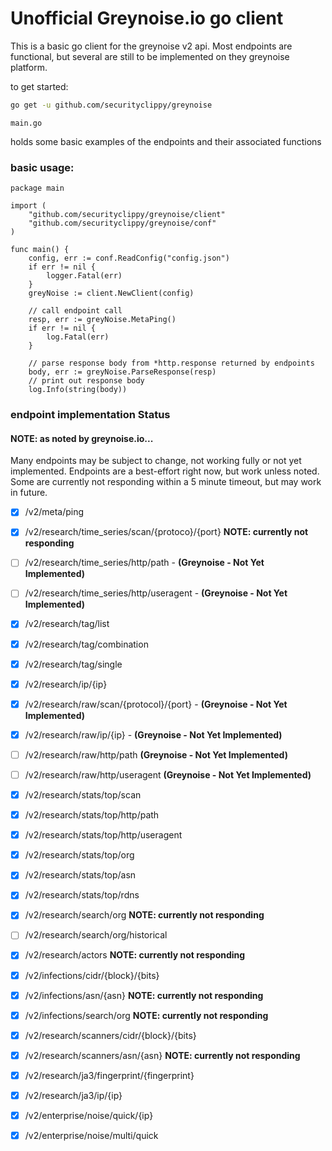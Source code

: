 # Unofficial Greynoise.io go client

This is a basic go client for the greynoise v2 api.  Most endpoints are functional,
but several are still to be implemented on they greynoise platform.

to get started:

```bash
go get -u github.com/securityclippy/greynoise
```

`main.go`

holds some basic examples of the endpoints and their associated functions

### basic usage:

```
package main

import (
	"github.com/securityclippy/greynoise/client"
	"github.com/securityclippy/greynoise/conf"
)

func main() {
	config, err := conf.ReadConfig("config.json")
	if err != nil {
		logger.Fatal(err)
	}
	greyNoise := client.NewClient(config)

	// call endpoint call
	resp, err := greyNoise.MetaPing()
    if err != nil {
        log.Fatal(err)
    }

    // parse response body from *http.response returned by endpoints
    body, err := greyNoise.ParseResponse(resp)
    // print out response body
    log.Info(string(body))
```


### endpoint implementation Status

#### NOTE: as noted by greynoise.io...
Many endpoints may be subject to change, not working fully or not yet implemented.
Endpoints are a best-effort right now, but work unless noted.  Some are currently not
responding within a 5 minute timeout, but may work in future.


- [x] /v2/meta/ping
- [x] /v2/research/time_series/scan/{protoco}/{port} __NOTE: currently not responding__
- [ ] /v2/research/time_series/http/path - __(Greynoise - Not Yet Implemented)__
- [ ] /v2/research/time_series/http/useragent - __(Greynoise - Not Yet Implemented)__
- [x] /v2/research/tag/list
- [x] /v2/research/tag/combination
- [x] /v2/research/tag/single
- [x] /v2/research/ip/{ip}
- [x] /v2/research/raw/scan/{protocol}/{port} - __(Greynoise - Not Yet Implemented)__
- [x] /v2/research/raw/ip/{ip} - __(Greynoise - Not Yet Implemented)__
- [ ] /v2/research/raw/http/path __(Greynoise - Not Yet Implemented)__
- [ ] /v2/research/raw/http/useragent __(Greynoise - Not Yet Implemented)__
- [x] /v2/research/stats/top/scan
- [x] /v2/research/stats/top/http/path
- [x] /v2/research/stats/top/http/useragent
- [x] /v2/research/stats/top/org
- [x] /v2/research/stats/top/asn
- [x] /v2/research/stats/top/rdns
- [x] /v2/research/search/org __NOTE: currently not responding__
- [ ] /v2/research/search/org/historical
- [x] /v2/research/actors __NOTE: currently not responding__
- [x] /v2/infections/cidr/{block}/{bits}
- [x] /v2/infections/asn/{asn} __NOTE: currently not responding__
- [x] /v2/infections/search/org __NOTE: currently not responding__
- [x] /v2/research/scanners/cidr/{block}/{bits}
- [x] /v2/research/scanners/asn/{asn} __NOTE: currently not responding__
- [x] /v2/research/ja3/fingerprint/{fingerprint}
- [x] /v2/research/ja3/ip/{ip}
- [x] /v2/enterprise/noise/quick/{ip}
- [x] /v2/enterprise/noise/multi/quick

